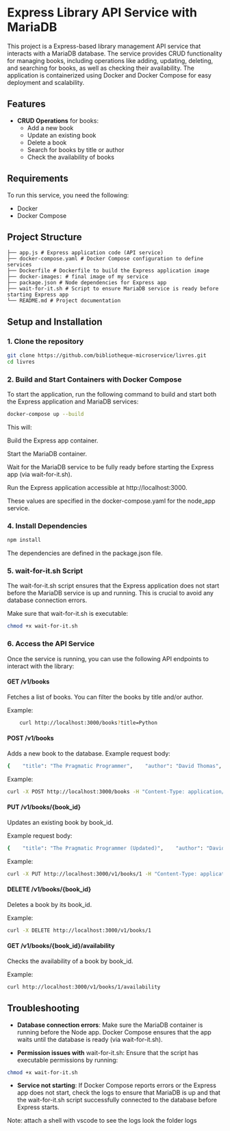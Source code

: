 # Express Library API Service with MariaDB

This project is a Express-based library management API service that interacts with a MariaDB database. The service provides CRUD functionality for managing books, including operations like adding, updating, deleting, and searching for books, as well as checking their availability. The application is containerized using Docker and Docker Compose for easy deployment and scalability.

## Features

- **CRUD Operations** for books:
  - Add a new book
  - Update an existing book
  - Delete a book
  - Search for books by title or author
  - Check the availability of books

## Requirements

To run this service, you need the following:

- Docker
- Docker Compose

## Project Structure

    ├── app.js # Express application code (API service) 
    ├── docker-compose.yaml # Docker Compose configuration to define services 
    ├── Dockerfile # Dockerfile to build the Express application image 
    ├── docker-images: # final image of my service
    ├── package.json # Node dependencies for Express app 
    ├── wait-for-it.sh # Script to ensure MariaDB service is ready before starting Express app 
    └── README.md # Project documentation


## Setup and Installation

### 1. Clone the repository

```bash
git clone https://github.com/bibliotheque-microservice/livres.git
cd livres
```

### 2. Build and Start Containers with Docker Compose

To start the application, run the following command to build and start both the Express application and MariaDB services:

```bash
docker-compose up --build
```
This will:

Build the Express app container.

Start the MariaDB container.

Wait for the MariaDB service to be fully ready before starting the Express app (via wait-for-it.sh).

Run the Express application accessible at http://localhost:3000.



These values are specified in the docker-compose.yaml for the node_app service.

### 4. Install Dependencies

```bash
npm install
```
The dependencies are defined in the package.json file.

### 5. wait-for-it.sh Script

The wait-for-it.sh script ensures that the Express application does not start before the MariaDB service is up and running. This is crucial to avoid any database connection errors.

Make sure that wait-for-it.sh is executable:

```bash
chmod +x wait-for-it.sh
```
### 6\. Access the API Service

Once the service is running, you can use the following API endpoints to interact with the library:

#### **GET /v1/books**

Fetches a list of books. You can filter the books by title and/or author.

Example:

```bash
    curl http://localhost:3000/books?title=Python  
```
#### **POST /v1/books**

Adds a new book to the database. Example request body:

```bash
{    "title": "The Pragmatic Programmer",    "author": "David Thomas",    "published_year": 1999,    "isbn": "978-0201616224",    "availability": true  }   
```

Example:
```bash
curl -X POST http://localhost:3000/books -H "Content-Type: application/json" -d '{"title": "The Pragmatic Programmer", "author": "David Thomas", "published_year": 1999, "isbn": "978-0201616224", "availability": true}'   
```

#### **PUT /v1/books/{book\_id}**

Updates an existing book by book\_id.

Example request body:

```bash
{    "title": "The Pragmatic Programmer (Updated)",    "author": "David Thomas",    "published_year": 2000,    "isbn": "978-0201616224",    "availability": true  }
```
Example:

```bash
curl -X PUT http://localhost:3000/v1/books/1 -H "Content-Type: application/json" -d '{"title": "The Pragmatic Programmer (Updated)", "author": "David Thomas", "published_year": 2000, "isbn": "978-0201616224", "availability": true}'
```

#### **DELETE /v1/books/{book\_id}**

Deletes a book by its book\_id.

Example:

```bash
curl -X DELETE http://localhost:3000/v1/books/1
```
#### **GET /v1/books/{book\_id}/availability**

Checks the availability of a book by book\_id.

Example:

```bash
curl http://localhost:3000/v1/books/1/availability
```

Troubleshooting
---------------

*   **Database connection errors**: Make sure the MariaDB container is running before the Node app. Docker Compose ensures that the app waits until the database is ready (via wait-for-it.sh).

* **Permission issues with** wait-for-it.sh: Ensure that the script has executable permissions by running:

```bash
chmod +x wait-for-it.sh
```

*   **Service not starting**: If Docker Compose reports errors or the Express app does not start, check the logs to ensure that MariaDB is up and that the wait-for-it.sh script successfully connected to the database before Express starts.
    

Note: attach a shell with vscode to see the logs look the folder logs


